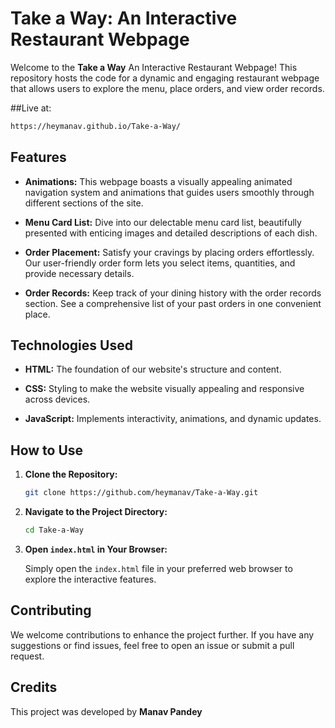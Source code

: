 # Take a Way: An Interactive Restaurant Webpage

Welcome to the **Take a Way** An Interactive Restaurant Webpage! This repository hosts the code for a dynamic and engaging restaurant webpage that allows users to explore the menu, place orders, and view order records.

##Live at:

   ```bash
   https://heymanav.github.io/Take-a-Way/
   ```

## Features

- **Animations:** This webpage boasts a visually appealing animated navigation system and animations that guides users smoothly through different sections of the site.

- **Menu Card List:** Dive into our delectable menu card list, beautifully presented with enticing images and detailed descriptions of each dish.

- **Order Placement:** Satisfy your cravings by placing orders effortlessly. Our user-friendly order form lets you select items, quantities, and provide necessary details.

- **Order Records:** Keep track of your dining history with the order records section. See a comprehensive list of your past orders in one convenient place.

## Technologies Used

- **HTML:** The foundation of our website's structure and content.

- **CSS:** Styling to make the website visually appealing and responsive across devices.

- **JavaScript:** Implements interactivity, animations, and dynamic updates.

## How to Use

1. **Clone the Repository:**

   ```bash
   git clone https://github.com/heymanav/Take-a-Way.git
   ```

2. **Navigate to the Project Directory:**

   ```bash
   cd Take-a-Way
   ```

3. **Open `index.html` in Your Browser:**

   Simply open the `index.html` file in your preferred web browser to explore the interactive features.

## Contributing

We welcome contributions to enhance the project further. If you have any suggestions or find issues, feel free to open an issue or submit a pull request.

## Credits

This project was developed by **Manav Pandey**
